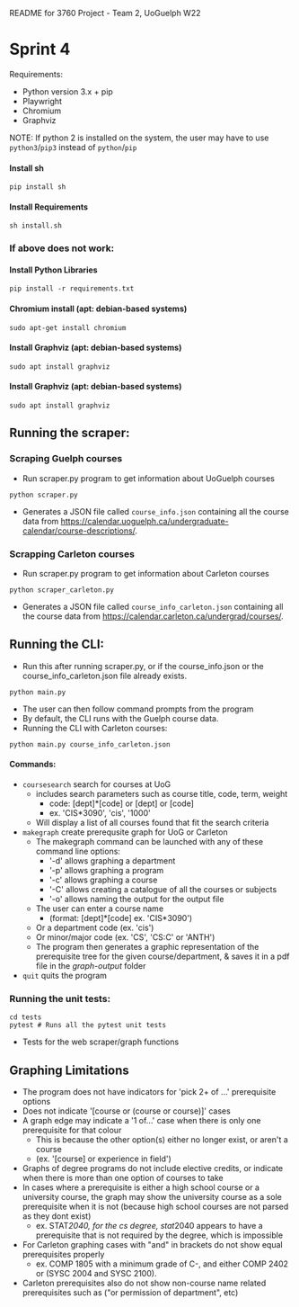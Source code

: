 README for 3760 Project - Team 2, UoGuelph W22

# Sprint 4

Requirements:
 - Python version 3.x + pip
 - Playwright 
 - Chromium
 - Graphviz

NOTE: If python 2 is installed on the system, the user may have to use `python3`/`pip3` instead of `python`/`pip`

#### Install sh
``` 
pip install sh
``` 
#### Install Requirements
```
sh install.sh
```
### If above does not work:
#### Install Python Libraries
``` 
pip install -r requirements.txt
```
#### Chromium install (apt: debian-based systems)
``` 
sudo apt-get install chromium
```
#### Install Graphviz (apt: debian-based systems)
```
sudo apt install graphviz
```
#### Install Graphviz (apt: debian-based systems)
```
sudo apt install graphviz
```

## Running the scraper:
### Scraping Guelph courses
- Run scraper.py program to get information about UoGuelph courses 
``` 
python scraper.py
```

- Generates a JSON file called ```course_info.json``` containing all the course data from https://calendar.uoguelph.ca/undergraduate-calendar/course-descriptions/.

### Scrapping Carleton courses
- Run scraper.py program to get information about Carleton courses 
``` 
python scraper_carleton.py
```

- Generates a JSON file called ```course_info_carleton.json``` containing all the course data from https://calendar.carleton.ca/undergrad/courses/.

## Running the CLI:
 - Run this after running scraper.py, or if the course_info.json or the course_info_carleton.json file already exists.
```
python main.py
```
 - The user can then follow command prompts from the program
 - By default, the CLI runs with the Guelph course data.
 - Running the CLI with Carleton courses:
```
python main.py course_info_carleton.json
```
#### Commands:

- `coursesearch` search for courses at UoG
  - includes search parameters such as course title, code, term, weight
    - code: [dept]\*[code] or [dept] or [code]
    - ex. 'CIS\*3090', 'cis', '1000'
  - Will display a list of all courses found that fit the search criteria
- `makegraph` create prerequsite graph for UoG or Carleton
  - The makegraph command can be launched with any of these command line options:
    - '-d' allows graphing a department
    - '-p' allows graphing a program
    - '-c' allows graphing a course
    - '-C' allows creating a catalogue of all the courses or subjects
    - '-o' allows naming the output for the output file
  - The user can enter a course name 
    - (format: [dept]*[code] ex. 'CIS\*3090')
  - Or a department code (ex. 'cis')
  - Or minor/major code (ex. 'CS', 'CS:C' or 'ANTH')
  - The program then generates a graphic representation of the prerequisite tree for the given course/department, & saves it in a pdf file in the *graph-output* folder
- `quit` quits the program

### Running the unit tests:
```
cd tests
pytest # Runs all the pytest unit tests
```
- Tests for the web scraper/graph functions

## Graphing Limitations
  - The program does not have indicators for 'pick 2+ of ...' prerequisite options
  - Does not indicate '[course or (course or course)]' cases
  - A graph edge may indicate a '1 of...' case when there is only one prerequisite for that colour
    - This is because the other option(s) either no longer exist, or aren't a course 
    - (ex. '[course] or experience in field')
  - Graphs of degree programs do not include elective credits, or indicate when there is more than one option of courses to take
  - In cases where a prerequisite is either a high school course or a university course, the graph may show the university course as a sole prerequisite when it is not (because high school courses are not parsed as they dont exist)
    - ex. STAT*2040, for the cs degree, stat*2040 appears to have a prerequisite that is not required by the degree, which is impossible
  - For Carleton graphing cases with "and" in brackets do not show equal prerequisites properly 
    - ex. COMP 1805 with a minimum grade of C-, and either COMP 2402 or (SYSC 2004 and SYSC 2100).
  - Carleton prerequisites also do not show non-course name related prerequisites such as ("or permission of department", etc) 
